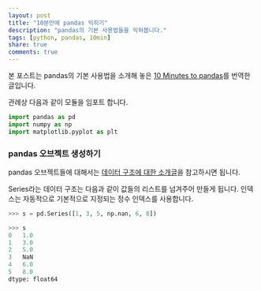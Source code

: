 ```yaml
---
layout: post
title: "10분만에 pandas 익히기"
description: "pandas의 기본 사용법들을 익혀봅니다."
tags: [python, pandas, 10min]
share: true
comments: true
---
```


본 포스트는 pandas의 기본 사용법을 소개해 놓은 [10 Minutes to pandas](https://pandas.pydata.org/pandas-docs/stable/10min.html)를 번역한 글입니다.


관례상 다음과 같이 모듈을 임포트 합니다.

```python
import pandas as pd
import numpy as np
import matplotlib.pyplot as plt
```

### pandas 오브젝트 생성하기

pandas 오브젝트들에 대해서는 [데이터 구조에 대한 소개글](https://pandas.pydata.org/pandas-docs/stable/dsintro.html#dsintro)을 참고하시면 됩니다.

Series라는 데이터 구조는 다음과 같이 값들의 리스트를 넘겨주어 만들게 됩니다. 인덱스는 자동적으로 기본적으로 지정되는 정수 인덱스를 사용합니다.

```python
>>> s = pd.Series([1, 3, 5, np.nan, 6, 8])

>>> s
0   1.0
1   3.0
2   5.0
3   NaN
4   6.0
5   8.0
dtype: float64
```
